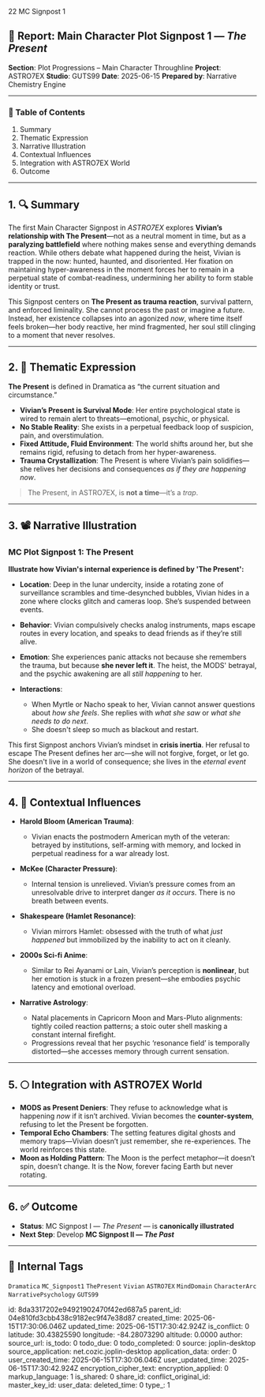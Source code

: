 22 MC Signpost 1

## 📘 Report: Main Character Plot Signpost 1 — *The Present*

**Section**: Plot Progressions – Main Character Throughline
**Project**: ASTRO7EX
**Studio**: GUTS99
**Date**: 2025-06-15
**Prepared by**: Narrative Chemistry Engine

---

### 🧩 Table of Contents

1. Summary
2. Thematic Expression
3. Narrative Illustration
4. Contextual Influences
5. Integration with ASTRO7EX World
6. Outcome

---

## 1. 🔍 Summary

The first Main Character Signpost in *ASTRO7EX* explores **Vivian’s relationship with The Present**—not as a neutral moment in time, but as a **paralyzing battlefield** where nothing makes sense and everything demands reaction. While others debate what happened during the heist, Vivian is trapped in the now: hunted, haunted, and disoriented. Her fixation on maintaining hyper-awareness in the moment forces her to remain in a perpetual state of combat-readiness, undermining her ability to form stable identity or trust.

This Signpost centers on **The Present as trauma reaction**, survival pattern, and enforced liminality. She cannot process the past or imagine a future. Instead, her existence collapses into an agonized *now*, where time itself feels broken—her body reactive, her mind fragmented, her soul still clinging to a moment that never resolves.

---

## 2. 🧠 Thematic Expression

**The Present** is defined in Dramatica as “the current situation and circumstance.”

* **Vivian’s Present is Survival Mode**: Her entire psychological state is wired to remain alert to threats—emotional, psychic, or physical.
* **No Stable Reality**: She exists in a perpetual feedback loop of suspicion, pain, and overstimulation.
* **Fixed Attitude, Fluid Environment**: The world shifts around her, but she remains rigid, refusing to detach from her hyper-awareness.
* **Trauma Crystallization**: The Present is where Vivian’s pain solidifies—she relives her decisions and consequences *as if they are happening now*.

> The Present, in ASTRO7EX, is **not a time**—it’s a *trap*.

---

## 3. 📽️ Narrative Illustration

### **MC Plot Signpost 1: The Present**

**Illustrate how Vivian's internal experience is defined by 'The Present':**

* **Location**: Deep in the lunar undercity, inside a rotating zone of surveillance scrambles and time-desynched bubbles, Vivian hides in a zone where clocks glitch and cameras loop. She’s suspended between events.
* **Behavior**: Vivian compulsively checks analog instruments, maps escape routes in every location, and speaks to dead friends as if they’re still alive.
* **Emotion**: She experiences panic attacks not because she remembers the trauma, but because **she never left it**. The heist, the MODS' betrayal, and the psychic awakening are all *still happening* to her.
* **Interactions**:

  * When Myrtle or Nacho speak to her, Vivian cannot answer questions about *how she feels*. She replies with *what she saw* or *what she needs to do next*.
  * She doesn't sleep so much as blackout and restart.

This first Signpost anchors Vivian’s mindset in **crisis inertia**. Her refusal to escape The Present defines her arc—she will not forgive, forget, or let go. She doesn't live in a world of consequence; she lives in the *eternal event horizon* of the betrayal.

---

## 4. 🧬 Contextual Influences

* **Harold Bloom (American Trauma)**:

  * Vivian enacts the postmodern American myth of the veteran: betrayed by institutions, self-arming with memory, and locked in perpetual readiness for a war already lost.
* **McKee (Character Pressure)**:

  * Internal tension is unrelieved. Vivian’s pressure comes from an unresolvable drive to interpret danger *as it occurs*. There is no breath between events.
* **Shakespeare (Hamlet Resonance)**:

  * Vivian mirrors Hamlet: obsessed with the truth of what *just happened* but immobilized by the inability to act on it cleanly.
* **2000s Sci-fi Anime**:

  * Similar to Rei Ayanami or Lain, Vivian’s perception is **nonlinear**, but her emotion is stuck in a frozen present—she embodies psychic latency and emotional overload.
* **Narrative Astrology**:

  * Natal placements in Capricorn Moon and Mars-Pluto alignments: tightly coiled reaction patterns; a stoic outer shell masking a constant internal firefight.
  * Progressions reveal that her psychic ‘resonance field’ is temporally distorted—she accesses memory through current sensation.

---

## 5. 🌕 Integration with ASTRO7EX World

* **MODS as Present Deniers**: They refuse to acknowledge what is happening *now* if it isn’t archived. Vivian becomes the **counter-system**, refusing to let the Present be forgotten.
* **Temporal Echo Chambers**: The setting features digital ghosts and memory traps—Vivian doesn’t just remember, she re-experiences. The world reinforces this state.
* **Moon as Holding Pattern**: The Moon is the perfect metaphor—it doesn’t spin, doesn’t change. It is the Now, forever facing Earth but never rotating.

---

## 6. ✅ Outcome

* **Status**: MC Signpost I — *The Present* — is **canonically illustrated**
* **Next Step**: Develop **MC Signpost II — *The Past***

---

## 🧪 Internal Tags

`Dramatica` `MC_Signpost1` `ThePresent` `Vivian` `ASTRO7EX` `MindDomain` `CharacterArc` `NarrativePsychology` `GUTS99`


id: 8da3317202e94921902470f42ed687a5
parent_id: 04e810fd3cbb438c9182ec9f47e38d87
created_time: 2025-06-15T17:30:06.046Z
updated_time: 2025-06-15T17:30:42.924Z
is_conflict: 0
latitude: 30.43825590
longitude: -84.28073290
altitude: 0.0000
author: 
source_url: 
is_todo: 0
todo_due: 0
todo_completed: 0
source: joplin-desktop
source_application: net.cozic.joplin-desktop
application_data: 
order: 0
user_created_time: 2025-06-15T17:30:06.046Z
user_updated_time: 2025-06-15T17:30:42.924Z
encryption_cipher_text: 
encryption_applied: 0
markup_language: 1
is_shared: 0
share_id: 
conflict_original_id: 
master_key_id: 
user_data: 
deleted_time: 0
type_: 1